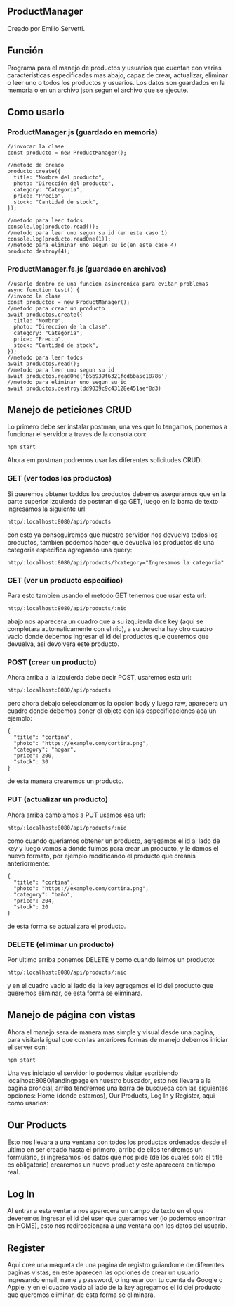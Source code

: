 ## ProductManager
Creado por Emilio Servetti.
## Función

Programa para el manejo de productos y usuarios que cuentan con varias caracteristicas especificadas mas abajo, capaz de crear, actualizar, eliminar o leer uno o todos los productos y usuarios.
Los datos son guardados en la memoria o en un archivo json segun el archivo que se ejecute.
## Como usarlo
### ProductManager.js (guardado en memoria)
```
//invocar la clase
const producto = new ProductManager();

//metodo de creado
producto.create({
  title: "Nombre del producto",
  photo: "Dirección del producto",
  category: "Categoria",
  price: "Precio",
  stock: "Cantidad de stock",
});

//metodo para leer todos
console.log(producto.read());
//metodo para leer uno segun su id (en este caso 1)
console.log(producto.readOne(1));
//metodo para eliminar uno segun su id(en este caso 4)
producto.destroy(4);
```
### ProductManager.fs.js (guardado en archivos)
```
//usarlo dentro de una funcion asincronica para evitar problemas
async function test() {
//invoco la clase
const productos = new ProductManager();
//metodo para crear un producto
await productos.create({
  title: "Nombre",
  photo: "Direccion de la clase",
  category: "Categoria",
  price: "Precio",
  stock: "Cantidad de stock",
});
//metodo para leer todos 
await productos.read();
//metodo para leer uno segun su id
await productos.readOne('b5b939f6321fcd6ba5c18786')
//metodo para eliminar uno segun su id
await productos.destroy(dd9039c9c43128e451aef8d3)

```

## Manejo de peticiones CRUD
Lo primero debe ser instalar postman, una ves que lo tengamos, ponemos a funcionar el servidor a traves de la consola con: 
```
npm start
```
Ahora em postman podremos usar las diferentes solicitudes CRUD:
### GET (ver todos los productos)
Si queremos obtener toddos los productos debemos asegurarnos que en la parte superior izquierda de postman diga GET, luego en la barra de texto ingresamos la siguiente url:
```
http/:localhost:8080/api/products
```
con esto ya conseguiremos que nuestro servidor nos devuelva todos los productos, tambien podemos hacer que devuelva los productos de una categoria especifica agregando una query:
```
http/:localhost:8080/api/products/?category="Ingresamos la categoria"
```
### GET (ver un producto especifico)
Para esto tambien usando el metodo GET tenemos que usar esta url:
```
http/:localhost:8080/api/products/:nid
```
abajo nos aparecera un cuadro que a su izquierda dice key (aqui se completara automaticamente con el nid), a su derecha hay otro cuadro vacio donde debemos ingresar el id del productos que queremos que devuelva, asi devolvera este producto.
### POST (crear un producto)
Ahora arriba a la izquierda debe decir POST, usaremos esta url:
```
http/:localhost:8080/api/products
```
pero ahora debajo seleccionamos la opcion body y luego raw, aparecera un cuadro donde debemos poner el objeto con las especificaciones aca un ejemplo:
```
{
  "title": "cortina",
  "photo": "https://example.com/cortina.png",
  "category": "hogar",
  "price": 200,
  "stock": 30
}
```
de esta manera crearemos un producto.
### PUT (actualizar un producto)
Ahora arriba cambiamos a PUT usamos esa url:
```
http/:localhost:8080/api/products/:nid
```
como cuando queriamos obtener un producto, agregamos el id al lado de key y luego vamos a donde fuimos para crear un producto, y le damos el nuevo formato, por ejemplo modificando el producto que creanis anteriormente:
```
{
  "title": "cortina",
  "photo": "https://example.com/cortina.png",
  "category": "baño",
  "price": 204,
  "stock": 20
}
```
de esta forma se actualizara el producto.
### DELETE (eliminar un producto)
Por ultimo arriba ponemos DELETE y como cuando leimos un producto:
```
http/:localhost:8080/api/products/:nid
```
y en el cuadro vacio al lado de la key agregamos el id del producto que queremos eliminar, de esta forma se eliminara.
## Manejo de página con vistas
Ahora el manejo sera de manera mas simple y visual desde una pagina, para visitarla igual que con las anteriores formas de manejo debemos iniciar el server con:
```
npm start
```
Una ves iniciado el servidor lo podemos visitar escribiendo localhost:8080/landingpage en nuestro buscador, esto nos llevara a la pagina proncial, arriba tendremos una barra de busqueda con las siguientes opciones: Home (donde estamos), Our Products, Log In y Register, aqui como usarlos:
## Our Products
Esto nos llevara a una ventana con todos los productos ordenados desde el ultimo en ser creado hasta el primero, arriba de ellos tendremos un formulario, si ingresamos los datos que nos pide (de los cuales solo el title es obligatorio) crearemos un nuevo product y este aparecera en tiempo real.
## Log In 
Al entrar a esta ventana nos aparecera un campo de texto en el que deveremos ingresar el id del user que queramos ver (lo podemos encontrar en HOME), esto nos redireccionara a una ventana con los datos del usuario.
## Register
Aqui cree una maqueta de una pagina de registro guiandome de diferentes paginas vistas, en este aparecen las opciones de crear un usuario ingresando email, name y password, o ingresar con tu cuenta de Google o Apple.
y en el cuadro vacio al lado de la key agregamos el id del producto que queremos eliminar, de esta forma se eliminara.


